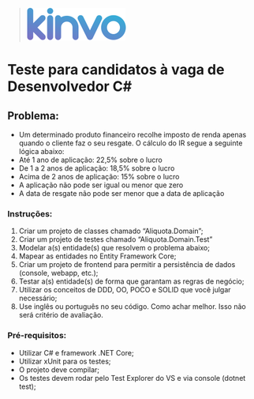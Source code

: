 > ![Logo Kinvo](https://github.com/kinvoapp/kinvo-mobile-test/blob/master/logo.svg)

# Teste para candidatos à vaga de Desenvolvedor C#  


## Problema:

* Um determinado produto financeiro recolhe imposto de renda apenas quando o cliente faz o seu resgate. O cálculo do IR segue a seguinte lógica abaixo:
* Até 1 ano de aplicação: 22,5% sobre o lucro
* De 1 a 2 anos de aplicação: 18,5% sobre o lucro
* Acima de 2 anos de aplicação: 15% sobre o lucro
* A aplicação não pode ser igual ou menor que zero
* A data de resgate não pode ser menor que a data de aplicação

### Instruções:

1. Criar um projeto de classes chamado “Aliquota.Domain”;
2. Criar um projeto de testes chamado “Aliquota.Domain.Test”
3. Modelar a(s) entidade(s) que resolvem o problema abaixo;
4. Mapear as entidades no Entity Framework Core;
5. Criar um projeto de frontend para permitir a persistência de dados (console, webapp, etc.);
4. Testar a(s) entidade(s) de forma que garantam as regras de negócio;
5. Utilizar os conceitos de DDD, OO, POCO e SOLID que você julgar necessário;
6. Use inglês ou português no seu código. Como achar melhor. Isso não será critério de avaliação.


### Pré-requisitos:

* Utilizar C# e framework .NET Core;
* Utilizar xUnit para os testes;
* O projeto deve compilar;
* Os testes devem rodar pelo Test Explorer do VS e via console (dotnet test);
